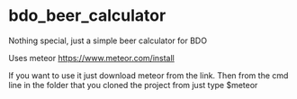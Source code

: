# bdo_beer_calculator 

Nothing special, just a simple beer calculator for BDO  

Uses meteor https://www.meteor.com/install

If you want to use it just download meteor from the link. Then from the cmd line in the folder that you cloned the project from just type $meteor
